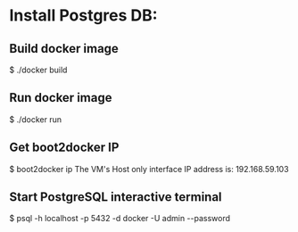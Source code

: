 # Install Postgres DB:

## Build docker image
$ ./docker build

## Run docker image
$ ./docker run

## Get boot2docker IP
$ boot2docker ip
 The VM's Host only interface IP address is: 192.168.59.103

## Start PostgreSQL interactive terminal
$ psql -h localhost -p 5432 -d docker -U admin --password